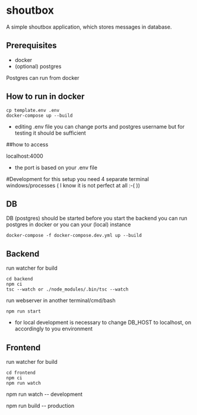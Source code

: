 # shoutbox
A simple shoutbox application, which stores messages in database.

## Prerequisites
- docker
- (optional) postgres

Postgres can run from docker

## How to run in docker

```
cp template.env .env
docker-compose up --build
```
* editing .env file you can change ports and postgres username but for testing it should be sufficient

##how to access

localhost:4000 

* the port is based on your .env file

#Development
for this setup you need 4 separate terminal windows/processes ( I know it is not perfect at all :-( ))


## DB
DB (postgres) should be started before you start the backend
you can run postgres in docker or you can your (local) instance
```
docker-compose -f docker-compose.dev.yml up --build
```
## Backend 
run watcher for build 
```
cd backend
npm ci
tsc --watch or ./node_modules/.bin/tsc --watch
```

run webserver in another terminal/cmd/bash
```
npm run start
```
* for local development is necessary to change DB_HOST to localhost, on accordingly to you environment 

## Frontend 
run watcher for build
```
cd frontend
npm ci 
npm run watch
```

npm run watch -- development

npm run build -- production
